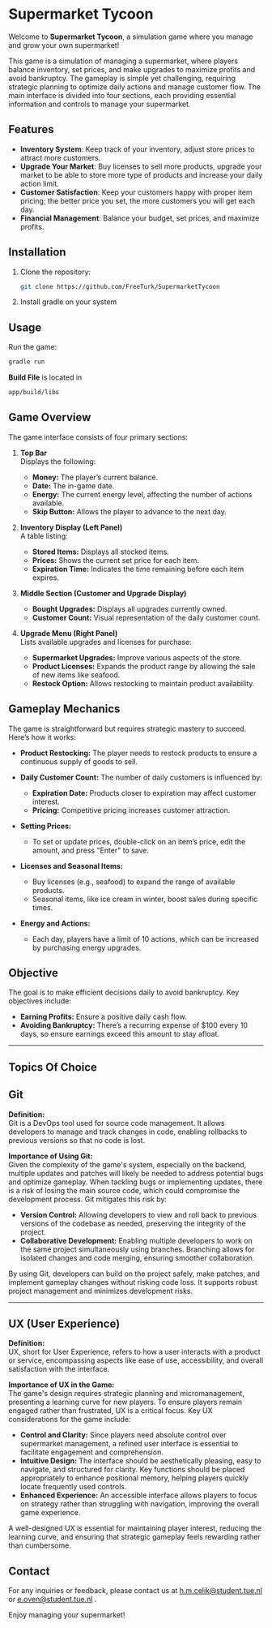 # Supermarket Tycoon

Welcome to **Supermarket Tycoon**, a simulation game where you manage and grow your own supermarket!

This game is a simulation of managing a supermarket, where players balance inventory, set prices, and make upgrades to maximize profits and avoid bankruptcy. The gameplay is simple yet challenging, requiring strategic planning to optimize daily actions and manage customer flow. The main interface is divided into four sections, each providing essential information and controls to manage your supermarket.

## Features

- **Inventory System**: Keep track of your inventory, adjust store prices to attract more customers.
- **Upgrade Your Market**: Buy licenses to sell more products, upgrade your market to be able to store more type of products and increase your daily action limit.
- **Customer Satisfaction**: Keep your customers happy with proper item pricing; the better price you set, the more customers you will get each day.
- **Financial Management**: Balance your budget, set prices, and maximize profits.

## Installation

1. Clone the repository:
    ```sh
    git clone https://github.com/FreeTurk/SupermarketTycoon
    ```
2. Install gradle on your system

## Usage

Run the game:
```sh
gradle run
```

**Build File** is located in
   ```sh
   app/build/libs
   ```


## Game Overview

The game interface consists of four primary sections:

1. **Top Bar**  
   Displays the following:
   - **Money:** The player’s current balance.
   - **Date:** The in-game date.
   - **Energy:** The current energy level, affecting the number of actions available.
   - **Skip Button:** Allows the player to advance to the next day.

2. **Inventory Display (Left Panel)**  
   A table listing:
   - **Stored Items:** Displays all stocked items.
   - **Prices:** Shows the current set price for each item.
   - **Expiration Time:** Indicates the time remaining before each item expires.

3. **Middle Section (Customer and Upgrade Display)**  
   - **Bought Upgrades:** Displays all upgrades currently owned.
   - **Customer Count:** Visual representation of the daily customer count.

4. **Upgrade Menu (Right Panel)**  
   Lists available upgrades and licenses for purchase:
   - **Supermarket Upgrades:** Improve various aspects of the store.
   - **Product Licenses:** Expands the product range by allowing the sale of new items like seafood.
   - **Restock Option:** Allows restocking to maintain product availability.

## Gameplay Mechanics

The game is straightforward but requires strategic mastery to succeed. Here’s how it works:

- **Product Restocking:** The player needs to restock products to ensure a continuous supply of goods to sell. 
- **Daily Customer Count:** The number of daily customers is influenced by:
  - **Expiration Date:** Products closer to expiration may affect customer interest.
  - **Pricing:** Competitive pricing increases customer attraction.
  
- **Setting Prices:**  
   - To set or update prices, double-click on an item’s price, edit the amount, and press "Enter" to save.

- **Licenses and Seasonal Items:**  
   - Buy licenses (e.g., seafood) to expand the range of available products.
   - Seasonal items, like ice cream in winter, boost sales during specific times.

- **Energy and Actions:**  
   - Each day, players have a limit of 10 actions, which can be increased by purchasing energy upgrades.

## Objective

The goal is to make efficient decisions daily to avoid bankruptcy. Key objectives include:
- **Earning Profits:** Ensure a positive daily cash flow.
- **Avoiding Bankruptcy:** There’s a recurring expense of $100 every 10 days, so ensure earnings exceed this amount to stay afloat.

---

## Topics Of Choice

## Git

**Definition:**  
Git is a DevOps tool used for source code management. It allows developers to manage and track changes in code, enabling rollbacks to previous versions so that no code is lost.

**Importance of Using Git:**  
Given the complexity of the game's system, especially on the backend, multiple updates and patches will likely be needed to address potential bugs and optimize gameplay. When tackling bugs or implementing updates, there is a risk of losing the main source code, which could compromise the development process. Git mitigates this risk by:

- **Version Control:** Allowing developers to view and roll back to previous versions of the codebase as needed, preserving the integrity of the project.
- **Collaborative Development:** Enabling multiple developers to work on the same project simultaneously using branches. Branching allows for isolated changes and code merging, ensuring smoother collaboration.

By using Git, developers can build on the project safely, make patches, and implement gameplay changes without risking code loss. It supports robust project management and minimizes development risks.

---

## UX (User Experience)

**Definition:**  
UX, short for User Experience, refers to how a user interacts with a product or service, encompassing aspects like ease of use, accessibility, and overall satisfaction with the interface.

**Importance of UX in the Game:**  
The game's design requires strategic planning and micromanagement, presenting a learning curve for new players. To ensure players remain engaged rather than frustrated, UX is a critical focus. Key UX considerations for the game include:

- **Control and Clarity:** Since players need absolute control over supermarket management, a refined user interface is essential to facilitate engagement and comprehension.
- **Intuitive Design:** The interface should be aesthetically pleasing, easy to navigate, and structured for clarity. Key functions should be placed appropriately to enhance positional memory, helping players quickly locate frequently used controls.
- **Enhanced Experience:** An accessible interface allows players to focus on strategy rather than struggling with navigation, improving the overall game experience.

A well-designed UX is essential for maintaining player interest, reducing the learning curve, and ensuring that strategic gameplay feels rewarding rather than cumbersome.


## Contact

For any inquiries or feedback, please contact us at [h.m.celik@student.tue.nl](mailto:h.m.celik@student.tue.nl) or [e.oven@student.tue.nl](mailto:e.oven@student.tue.nl) .

Enjoy managing your supermarket!
